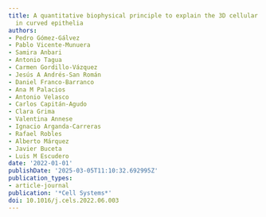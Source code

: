 ```yaml
---
title: A quantitative biophysical principle to explain the 3D cellular connectivity
  in curved epithelia
authors:
- Pedro Gómez-Gálvez
- Pablo Vicente-Munuera
- Samira Anbari
- Antonio Tagua
- Carmen Gordillo-Vázquez
- Jesús A Andrés-San Román
- Daniel Franco-Barranco
- Ana M Palacios
- Antonio Velasco
- Carlos Capitán-Agudo
- Clara Grima
- Valentina Annese
- Ignacio Arganda-Carreras
- Rafael Robles
- Alberto Márquez
- Javier Buceta
- Luis M Escudero
date: '2022-01-01'
publishDate: '2025-03-05T11:10:32.692995Z'
publication_types:
- article-journal
publication: '*Cell Systems*'
doi: 10.1016/j.cels.2022.06.003
---
```

